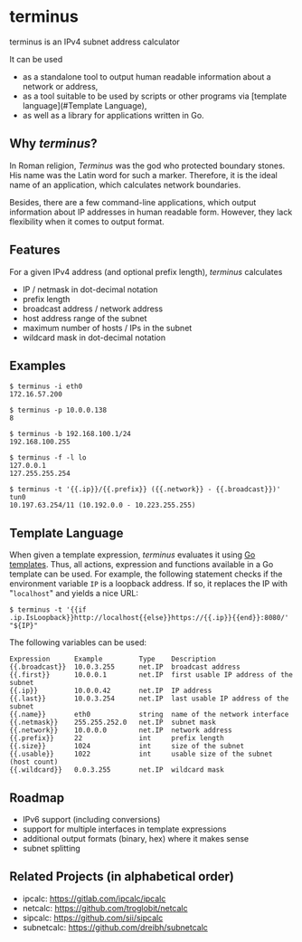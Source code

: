 # terminus
terminus is an IPv4 subnet address calculator

It can be used
* as a standalone tool to output human readable information about a network or address,
* as a tool suitable to be used by scripts or other programs via [template language](#Template Language),
* as well as a library for applications written in Go.

## Why *terminus*?
In Roman religion, *Terminus* was the god who protected boundary stones.
His name was the Latin word for such a marker.
Therefore, it is the ideal name of an application, which calculates network boundaries.

Besides, there are a few command-line applications, which output information about IP addresses in human readable form.
However, they lack flexibility when it comes to output format.

## Features
For a given IPv4 address (and optional prefix length), *terminus* calculates
* IP / netmask in dot-decimal notation
* prefix length
* broadcast address / network address
* host address range of the subnet
* maximum number of hosts / IPs in the subnet
* wildcard mask in dot-decimal notation

## Examples
```shell script
$ terminus -i eth0
172.16.57.200

$ terminus -p 10.0.0.138
8

$ terminus -b 192.168.100.1/24
192.168.100.255

$ terminus -f -l lo
127.0.0.1
127.255.255.254

$ terminus -t '{{.ip}}/{{.prefix}} ({{.network}} - {{.broadcast}})' tun0
10.197.63.254/11 (10.192.0.0 - 10.223.255.255)
```

## Template Language
When given a template expression, *terminus* evaluates it using [Go templates](https://golang.org/pkg/text/template/#pkg-overview).
Thus, all actions, expression and functions available in a Go template can be used.
For example, the following statement checks if the environment variable `IP` is a loopback address.
If so, it replaces the IP with "`localhost`" and yields a nice URL:
```shell script
$ terminus -t '{{if .ip.IsLoopback}}http://localhost{{else}}https://{{.ip}}{{end}}:8080/' "${IP}"
```

The following variables can be used:
```gotemplate
Expression      Example         Type    Description
{{.broadcast}}  10.0.3.255      net.IP  broadcast address
{{.first}}      10.0.0.1        net.IP  first usable IP address of the subnet
{{.ip}}         10.0.0.42       net.IP  IP address
{{.last}}       10.0.3.254      net.IP  last usable IP address of the subnet
{{.name}}       eth0            string  name of the network interface
{{.netmask}}    255.255.252.0   net.IP  subnet mask
{{.network}}    10.0.0.0        net.IP  network address
{{.prefix}}     22              int     prefix length
{{.size}}       1024            int     size of the subnet
{{.usable}}     1022            int     usable size of the subnet (host count)
{{.wildcard}}   0.0.3.255       net.IP  wildcard mask
```

## Roadmap
* IPv6 support (including conversions)
* support for multiple interfaces in template expressions
* additional output formats (binary, hex) where it makes sense
* subnet splitting

## Related Projects (in alphabetical order)
* ipcalc: https://gitlab.com/ipcalc/ipcalc
* netcalc: https://github.com/troglobit/netcalc
* sipcalc: https://github.com/sii/sipcalc
* subnetcalc: https://github.com/dreibh/subnetcalc
